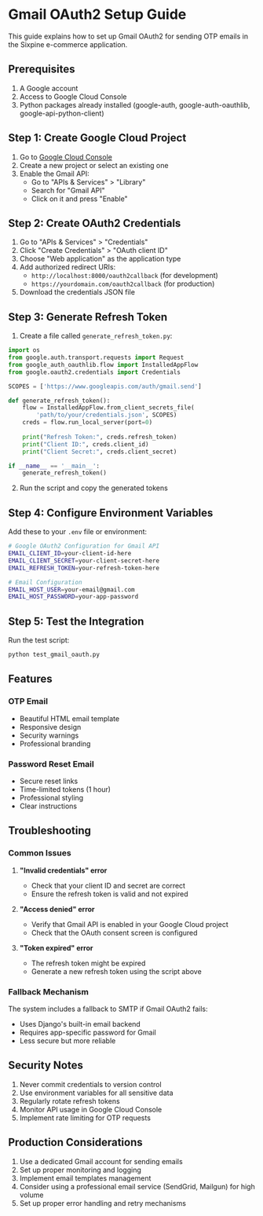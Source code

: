 # Gmail OAuth2 Setup Guide

This guide explains how to set up Gmail OAuth2 for sending OTP emails in the Sixpine e-commerce application.

## Prerequisites

1. A Google account
2. Access to Google Cloud Console
3. Python packages already installed (google-auth, google-auth-oauthlib, google-api-python-client)

## Step 1: Create Google Cloud Project

1. Go to [Google Cloud Console](https://console.cloud.google.com/)
2. Create a new project or select an existing one
3. Enable the Gmail API:
   - Go to "APIs & Services" > "Library"
   - Search for "Gmail API"
   - Click on it and press "Enable"

## Step 2: Create OAuth2 Credentials

1. Go to "APIs & Services" > "Credentials"
2. Click "Create Credentials" > "OAuth client ID"
3. Choose "Web application" as the application type
4. Add authorized redirect URIs:
   - `http://localhost:8000/oauth2callback` (for development)
   - `https://yourdomain.com/oauth2callback` (for production)
5. Download the credentials JSON file

## Step 3: Generate Refresh Token

1. Create a file called `generate_refresh_token.py`:

```python
import os
from google.auth.transport.requests import Request
from google_auth_oauthlib.flow import InstalledAppFlow
from google.oauth2.credentials import Credentials

SCOPES = ['https://www.googleapis.com/auth/gmail.send']

def generate_refresh_token():
    flow = InstalledAppFlow.from_client_secrets_file(
        'path/to/your/credentials.json', SCOPES)
    creds = flow.run_local_server(port=0)
    
    print("Refresh Token:", creds.refresh_token)
    print("Client ID:", creds.client_id)
    print("Client Secret:", creds.client_secret)

if __name__ == '__main__':
    generate_refresh_token()
```

2. Run the script and copy the generated tokens

## Step 4: Configure Environment Variables

Add these to your `.env` file or environment:

```bash
# Google OAuth2 Configuration for Gmail API
EMAIL_CLIENT_ID=your-client-id-here
EMAIL_CLIENT_SECRET=your-client-secret-here
EMAIL_REFRESH_TOKEN=your-refresh-token-here

# Email Configuration
EMAIL_HOST_USER=your-email@gmail.com
EMAIL_HOST_PASSWORD=your-app-password
```

## Step 5: Test the Integration

Run the test script:

```bash
python test_gmail_oauth.py
```

## Features

### OTP Email
- Beautiful HTML email template
- Responsive design
- Security warnings
- Professional branding

### Password Reset Email
- Secure reset links
- Time-limited tokens (1 hour)
- Professional styling
- Clear instructions

## Troubleshooting

### Common Issues

1. **"Invalid credentials" error**
   - Check that your client ID and secret are correct
   - Ensure the refresh token is valid and not expired

2. **"Access denied" error**
   - Verify that Gmail API is enabled in your Google Cloud project
   - Check that the OAuth consent screen is configured

3. **"Token expired" error**
   - The refresh token might be expired
   - Generate a new refresh token using the script above

### Fallback Mechanism

The system includes a fallback to SMTP if Gmail OAuth2 fails:
- Uses Django's built-in email backend
- Requires app-specific password for Gmail
- Less secure but more reliable

## Security Notes

1. Never commit credentials to version control
2. Use environment variables for all sensitive data
3. Regularly rotate refresh tokens
4. Monitor API usage in Google Cloud Console
5. Implement rate limiting for OTP requests

## Production Considerations

1. Use a dedicated Gmail account for sending emails
2. Set up proper monitoring and logging
3. Implement email templates management
4. Consider using a professional email service (SendGrid, Mailgun) for high volume
5. Set up proper error handling and retry mechanisms
